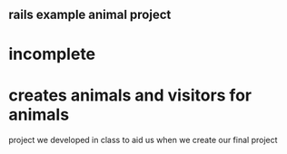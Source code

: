 ## rails example animal project
# incomplete
# creates animals and visitors for animals
project we developed in class to aid us when we create our final project

